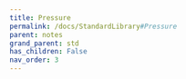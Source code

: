 ```yaml
---
title: Pressure
permalink: /docs/StandardLibrary#Pressure
parent: notes
grand_parent: std
has_children: False
nav_order: 3
---
```

